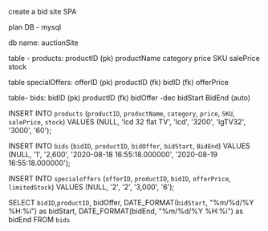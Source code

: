 create a bid site SPA 

plan DB - mysql


db name: auctionSite

table - products:
productID (pk)
productName
category
price
SKU
salePrice
stock

table specialOffers:
offerID (pk)
productID (fk)
bidID (fk)
offerPrice


table- bids:
bidID (pk)
productID (fk)
bidOffer -dec
bidStart
BidEnd (auto)

INSERT INTO `products` (`productID`, `productName`, `category`, `price`, `SKU`, `salePrice`, `stock`) VALUES (NULL, 'lcd 32 flat TV', 'lcd', '3200', 'lgTV32', '3000', '60');

INSERT INTO `bids` (`bidID`, `productID`, `bidOffer`, `bidStart`, `BidEnd`) VALUES (NULL, '1', '2,600', '2020-08-18 16:55:18.000000', '2020-08-19 16:55:18.000000');

INSERT INTO `specialoffers` (`offerID`, `productID`, `bidID`, `offerPrice`, `limitedStock`) VALUES (NULL, '2', '2', '3,000', '6');


SELECT `bidID`,`productID`, bidOffer,  DATE_FORMAT(`bidStart`, "%m/%d/%Y %H:%i") as bidStart, DATE_FORMAT(bidEnd, "%m/%d/%Y %H:%i") as bidEnd FROM `bids` 